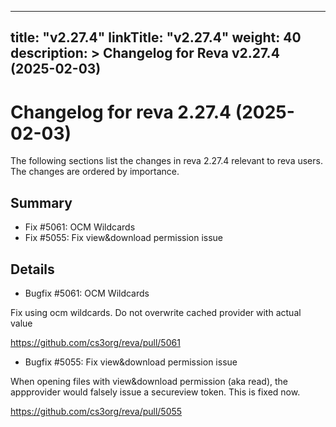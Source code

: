 
---
title: "v2.27.4"
linkTitle: "v2.27.4"
weight: 40
description: >
  Changelog for Reva v2.27.4 (2025-02-03)
---

Changelog for reva 2.27.4 (2025-02-03)
=======================================

The following sections list the changes in reva 2.27.4 relevant to
reva users. The changes are ordered by importance.

Summary
-------

*   Fix #5061: OCM Wildcards
*   Fix #5055: Fix view&download permission issue

Details
-------

*   Bugfix #5061: OCM Wildcards

   Fix using ocm wildcards. Do not overwrite cached provider with actual value

   https://github.com/cs3org/reva/pull/5061

*   Bugfix #5055: Fix view&download permission issue

   When opening files with view&download permission (aka read), the appprovider would falsely
   issue a secureview token. This is fixed now.

   https://github.com/cs3org/reva/pull/5055

